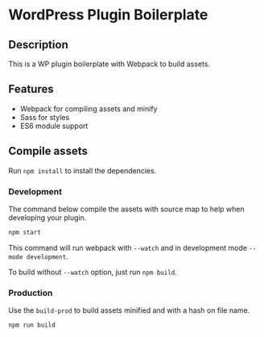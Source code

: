 # WordPress Plugin Boilerplate

## Description

This is a WP plugin boilerplate with Webpack to build assets.

## Features

- Webpack for compiling assets and minify
- Sass for styles
- ES6 module support

## Compile assets

Run `npm install` to install the dependencies.

### Development

The command below compile the assets with source map to help when developing your plugin.

```sh
npm start
```

This command will run webpack with `--watch` and in development mode `--mode development`.

To build without `--watch` option, just run `npm build`.

### Production

Use the `build-prod` to build assets minified and with a hash on file name.

```sh
npm run build
```
